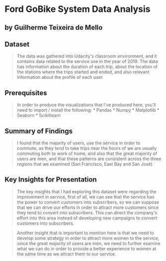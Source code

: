 # Ford GoBike System Data Analysis
## by Guilherme Teixeira de Mello


## Dataset

> The data was gathered into Udacity's classroom environment, and it contains data related to the service use in the year of 2019. The data has information about the duration of each trip, about the location of the stations where the trips started and ended, and also relevant information about the profile of each user.

## Prerequisites

> In order to produce the visualizations that I've produced here, you'll need to import / install the following:
    * Pandas
    * Numpy
    * Matplotlib
    * Seaborn
    * Scikitlearn


## Summary of Findings

> I found that the majority of users, use the service in order to commute, as they tend to take trips near the hours of we are usually commuting both to work of home, and also that the great majority of users are men, and that these patterns are consistent across the three regions that we examined (San Francisco, East Bay and San José)


## Key Insights for Presentation

> The key insights that I had exploring this dataset were regarding the improvement in service, first of all, we can see that the service has the power to convert customers into subscribers, so we can suppose that we can drive our efforts in order to attract more customers since they tend to convert into subscribers. This can direct the company's effort into this area instead of developing new campaigns to convert customers into subscribers.

> Another insight that is important to mention here is that we need to develop some strategy in order to attract more women to the service, since the great majority of users are men, we need to further examine what we can do in order to provide a better experience to women at the same time as we attract them to our service.